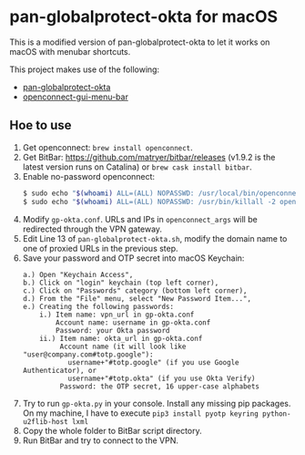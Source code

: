 
# pan-globalprotect-okta for macOS

This is a modified version of pan-globalprotect-okta to let it works on macOS with menubar shortcuts.

This project makes use of the following:

- [pan-globalprotect-okta](https://github.com/nicklan/pan-globalprotect-okta)
- [openconnect-gui-menu-bar](https://github.com/ventz/openconnect-gui-menu-bar)

## Hoe to use

1. Get openconnect: `brew install openconnect`.
2. Get BitBar: https://github.com/matryer/bitbar/releases (v1.9.2 is the latest version runs on Catalina) or `brew cask install bitbar`.
3. Enable no-password openconnect:
	```bash
	$ sudo echo "$(whoami) ALL=(ALL) NOPASSWD: /usr/local/bin/openconnect" > /etc/sudoers.d/openconnect
	$ sudo echo "$(whoami) ALL=(ALL) NOPASSWD: /usr/bin/killall -2 openconnect" >> /etc/sudoers.d/openconnect
	```
4. Modify `gp-okta.conf`. URLs and IPs in `openconnect_args` will be redirected through the VPN gateway.
5. Edit Line 13 of `pan-globalprotect-okta.sh`, modify the domain name to one of proxied URLs in the previous step.
6. Save your password and OTP secret into macOS Keychain:
	```
	a.) Open "Keychain Access",
	b.) Click on "login" keychain (top left corner),
	c.) Click on "Passwords" category (bottom left corner),
	d.) From the "File" menu, select "New Password Item...",
	e.) Creating the following passwords:
	    i.) Item name: vpn_url in gp-okta.conf
	        Account name: username in gp-okta.conf
	        Password: your Okta password
	    ii.) Item name: okta_url in gp-okta.conf
	         Account name (it will look like "user@company.com#totp.google"):
	           username+"#totp.google" (if you use Google Authenticator), or
	           username+"#totp.okta" (if you use Okta Verify)
	         Password: the OTP secret, 16 upper-case alphabets
	```
7. Try to run `gp-okta.py` in your console. Install any missing pip packages. On my machine, I have to execute `pip3 install pyotp keyring python-u2flib-host lxml`
8. Copy the whole folder to BitBar script directory.
9. Run BitBar and try to connect to the VPN.